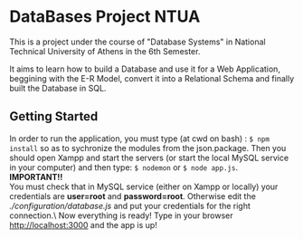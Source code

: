 # DataBases Project NTUA

  This is a project under the course of "Database Systems" in National Technical University of Athens in the 6th Semester.
  
  It aims to learn how to build a Database and use it for a Web Application, beggining with the E-R Model, convert it into a Relational Schema and finally built the Database in SQL.
  
  ## Getting Started
  In order to run the application, you must type (at cwd on bash) : `$ npm install` so as to sychronize the modules from the json.package.
  Then you should open Xampp and start the servers (or start the local MySQL service in your computer) and then type: `$ nodemon` or  `$ node app.js`. </br>
  **IMPORTANT!!** \
  You must check that in MySQL service (either on Xampp or locally) your credentials are **user=root** and **password=root**.   Otherwise edit the *./configuration/database.js* and put your credentials for the right connection.\\
  Now everything is ready! Type in your browser <http://localhost:3000> and the app is up!
  
  ## 
    
